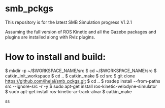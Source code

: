 # smb_pckgs
This repository is for the latest SMB Simulation progress V1.2.1

Assuming the full version of ROS Kinetic and all the Gazebo packages and plugins are installed along with Rviz plugins.

# How to install and build:
$ mkdir -p ~/$WORKSPACE_NAME/src
$ cd ~/$WORKSPACE_NAME/src
$ catkin_init_workspace
$ cd ..
$ catkin_make
$ cd src
$ git clone https://github.com/ihelal/smb_pckgs.git
$ cd ..
$ rosdep install --from-paths src --ignore-src -r -y
$ sudo apt-get install ros-kinetic-velodyne-simulator
$ sudo apt-get install ros-kinetic-ar-track-alvar
$ catkin_make

ss
